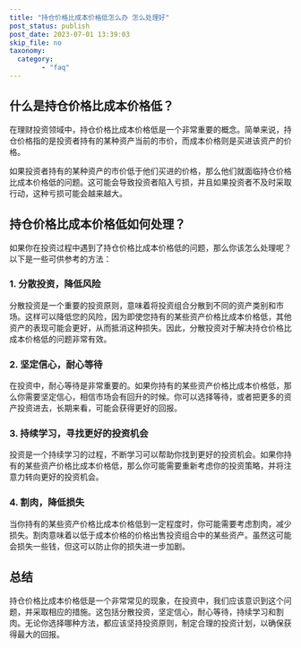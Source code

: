 ```yaml
---
title: "持仓价格比成本价格低怎么办 怎么处理好"
post_status: publish
post_date: 2023-07-01 13:39:03
skip_file: no
taxonomy:
  category:
        - "faq"
---
```


## 什么是持仓价格比成本价格低？

在理财投资领域中，持仓价格比成本价格低是一个非常重要的概念。简单来说，持仓价格指的是投资者持有的某种资产当前的市价，而成本价格则是买进该资产的价格。

如果投资者持有的某种资产的市价低于他们买进的价格，那么他们就面临持仓价格比成本价格低的问题。这可能会导致投资者陷入亏损，并且如果投资者不及时采取行动，这种亏损可能会越来越大。

## 持仓价格比成本价格低如何处理？

如果你在投资过程中遇到了持仓价格比成本价格低的问题，那么你该怎么处理呢？以下是一些可供参考的方法：

### 1. 分散投资，降低风险

分散投资是一个重要的投资原则，意味着将投资组合分散到不同的资产类别和市场。这样可以降低您的风险，因为即使您持有的某些资产价格比成本价格低，其他资产的表现可能会更好，从而抵消这种损失。因此，分散投资对于解决持仓价格比成本价格低的问题非常有效。

### 2. 坚定信心，耐心等待

在投资中，耐心等待是非常重要的。如果你持有的某些资产价格比成本价格低，那么你需要坚定信心，相信市场会有回升的时候。你可以选择等待，或者把更多的资产投资进去，长期来看，可能会获得更好的回报。

### 3. 持续学习，寻找更好的投资机会

投资是一个持续学习的过程，不断学习可以帮助你找到更好的投资机会。如果你持有的某些资产价格比成本价格低，那么你可能需要重新考虑你的投资策略，并将注意力转向更好的投资机会。

### 4. 割肉，降低损失

当你持有的某些资产价格比成本价格低到一定程度时，你可能需要考虑割肉，减少损失。割肉意味着以低于成本价格的价格出售投资组合中的某些资产。虽然这可能会损失一些钱，但这可以防止你的损失进一步加剧。

## 总结

持仓价格比成本价格低是一个非常常见的现象，在投资中，我们应该意识到这个问题，并采取相应的措施。这包括分散投资，坚定信心，耐心等待，持续学习和割肉。无论你选择哪种方法，都应该坚持投资原则，制定合理的投资计划，以确保获得最大的回报。
